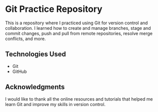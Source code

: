 # Git Practice Repository

This is a repository where I practiced using Git for version control and collaboration. I learned how to create and manage branches, stage and commit changes, push and pull from remote repositories, resolve merge conflicts, and more.

## Technologies Used

- Git
- GitHub

## Acknowledgments

I would like to thank all the online resources and tutorials that helped me learn Git and improve my skills in version control.
